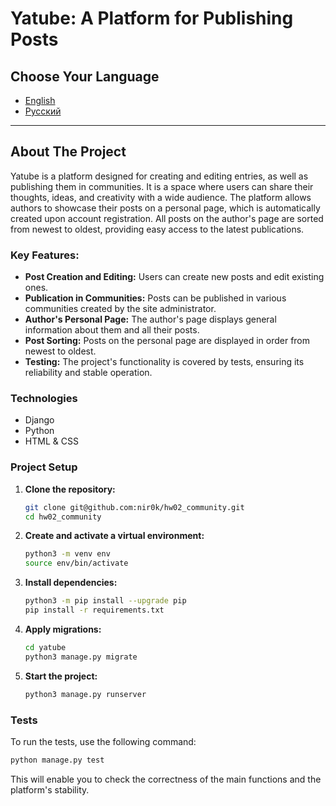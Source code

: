 # Yatube: A Platform for Publishing Posts

## Choose Your Language

- [English](README.md)
- [Русский](README.ru.md)

---

## About The Project

Yatube is a platform designed for creating and editing entries, as well as publishing them in communities. It is a space where users can share their thoughts, ideas, and creativity with a wide audience. The platform allows authors to showcase their posts on a personal page, which is automatically created upon account registration. All posts on the author's page are sorted from newest to oldest, providing easy access to the latest publications.

### Key Features:

- **Post Creation and Editing:** Users can create new posts and edit existing ones.
- **Publication in Communities:** Posts can be published in various communities created by the site administrator.
- **Author's Personal Page:** The author's page displays general information about them and all their posts.
- **Post Sorting:** Posts on the personal page are displayed in order from newest to oldest.
- **Testing:** The project's functionality is covered by tests, ensuring its reliability and stable operation.


### Technologies

- Django
- Python
- HTML & CSS

### Project Setup

1. **Clone the repository:**
    ```sh
    git clone git@github.com:nir0k/hw02_community.git
    cd hw02_community
    ```
2. **Create and activate a virtual environment:**
    ```sh
    python3 -m venv env
    source env/bin/activate
    ```
3. **Install dependencies:**
    ```sh
    python3 -m pip install --upgrade pip
    pip install -r requirements.txt
    ```
4. **Apply migrations:**
    ```sh
    cd yatube
    python3 manage.py migrate
    ```
5. **Start the project:**
    ```sh
    python3 manage.py runserver
    ```

### Tests
To run the tests, use the following command:
```sh
python manage.py test
```
This will enable you to check the correctness of the main functions and the platform's stability.
